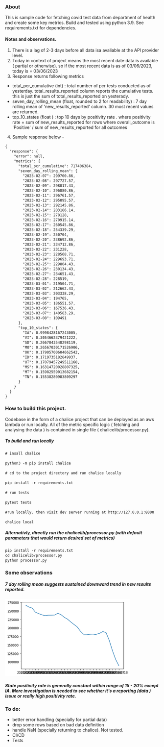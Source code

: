 ### About

This is sample code for fetching covid test data from department of health and create some key metrics. Build and tested using python 3.9. See requirements.txt for dependencies. 

####  Notes and observations. 

1.	There is a lag of 2-3 days before all data isa avaliable at the API provider level. 
2.  Today in context of project means the most recent date data is available ( partial or otherwise). so if the most recent data is as of 03/06/2023, today is = 03/06/2023
3.	Response returns following metrics 

  - total_pcr_cumulative (int) : total number of pcr tests conducted as of yesterday. total_results_reported column reports the cumulative tests. this is just the sum of total_results_reported on yesterady. 
  - seven_day_rolling_mean (float, rounded to 2 for readability) : 7 day rolling mean of 'new_results_reported' column. 30 most recent values are returned. 
  - top_10_states (float ) : top 10 days by positivity rate . where positivity rate = sum of new_results_reported for rows where overall_outcome is 'Positive' / sum of new_results_reported for all outcomes 
  

4.	Sample response below - 

```
{
  "response": {
    "error": null,
    "metrics": {
      "total_pcr_cumulative": 717406384,
      "seven_day_rolling_mean": {
        "2023-02-07": 299700.86,
        "2023-02-08": 297727.57,
        "2023-02-09": 298017.43,
        "2023-02-10": 296880.86,
        "2023-02-11": 296761.57,
        "2023-02-12": 295095.57,
        "2023-02-13": 292145.86,
        "2023-02-14": 283186.14,
        "2023-02-15": 278128,
        "2023-02-16": 270915.14,
        "2023-02-17": 260545.86,
        "2023-02-18": 254339.29,
        "2023-02-19": 250704,
        "2023-02-20": 238692.86,
        "2023-02-21": 234712.86,
        "2023-02-22": 231228,
        "2023-02-23": 228568.71,
        "2023-02-24": 229693.71,
        "2023-02-25": 229804.43,
        "2023-02-26": 230134.43,
        "2023-02-27": 234651.43,
        "2023-02-28": 228519,
        "2023-03-01": 219504.71,
        "2023-03-02": 212662.43,
        "2023-03-03": 203338.29,
        "2023-03-04": 194765,
        "2023-03-05": 186551.57,
        "2023-03-06": 167536.43,
        "2023-03-07": 140583.29,
        "2023-03-08": 109491
      },
      "top_10_states": {
        "IA": 0.9998428167243005,
        "VI": 0.3054662379421222,
        "SD": 0.2667843548298119,
        "MO": 0.26567030171526906,
        "OK": 0.17905700604662542,
        "ID": 0.1719735182849937,
        "UT": 0.17079457249511168,
        "MS": 0.16314720028807325,
        "MT": 0.15982559013682154,
        "TN": 0.15538280983809297
      }
    }
  }
}

```

### How to build this project. 

Codebase in the form of a chalice project that can be deployed as an aws lambda or run locally. All of the metric specific logic ( fetching and analysing the data ) is contained in single file ( chalicelib/processor.py). 

##### To build and run locally 

```
# insall chalice 

python3 -m pip install chalice

# cd to the project directory and run chalice locally 

pip install -r requirements.txt

# run tests 

pytest tests 

#run locally. then visit dev server running at http://127.0.0.1:8000 

chalice local 
``` 

##### Alternativly, directly run the chalicelib/processor.py (with default parameters that would return desired set of metrics)
```
pip install -r requirements.txt 
cd chalicelib/processor.py
python processor.py 

```
### Some observations

##### 7 day rolling mean suggests sustained downward trend in new results reported.

![alt text](https://raw.githubusercontent.com/indyavik/covid-19-analysis/d9334d3f807b4130c7b67ce98ccb5c98b1ef75f9/img-trend.png)

##### State positivity rate is generally constant within range of 15 - 20% except IA. More investigation is needed to see whether it's a reporting (data ) issue or really high positivity rate. 

### To do: 

- better error handling (specially for partial data)
- drop some rows based on bad data definition 
- handle NaN (specially returning to chalice). Not tested. 
- CI/CD
- Tests 

